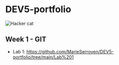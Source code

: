 # DEV5-portfolio

![Hacker cat](https://i.makeagif.com/media/7-06-2015/DkY6g2.gif)

## Week 1 - GIT
* Lab 1: https://github.com/MarieSerroyen/DEV5-portfolio/tree/main/Lab%201